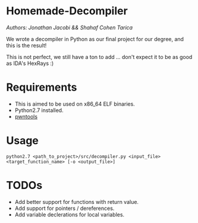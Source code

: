 # Homemade-Decompiler

*Authors: Jonathan Jacobi && Shahaf Cohen Tarica*

We wrote a decompiler in Python as our final project for our degree, and this is the result!

This is not perfect, we still have a ton to add ... don't expect it to be as good as IDA's HexRays :)

# Requirements

* This is aimed to be used on x86_64 ELF binaries.
* Python2.7 installed.
* [pwntools](https://github.com/Gallopsled/pwntools)

# Usage

`python2.7 <path_to_project>/src/decompiler.py <input_file> <target_function_name> [-o <output_file>]`

# TODOs

* Add better support for functions with return value.
* Add support for pointers / dereferences.
* Add variable declerations for local variables.
 
